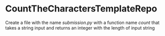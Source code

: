 # CountTheCharactersTemplateRepo

Create a file with the name *submission.py* with a function name *count* that takes a string input and returns an integer with the length of input string
